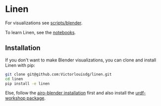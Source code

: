 # Linen

For visualizations see [scripts/blender](scripts/blender/).

To learn Linen, see the [notebooks](notebooks/).

## Installation
If you don't want to make Blender visualizations, you can clone and install Linen with pip:
```bash
git clone git@github.com:Victorlouisdg/linen.git
cd linen
pip install -e linen
```

Else, follow the [airo-blender installation](https://github.com/airo-ugent/airo-blender) first and also install the [urdf-workshop package](https://github.com/Victorlouisdg/urdf-workshop).